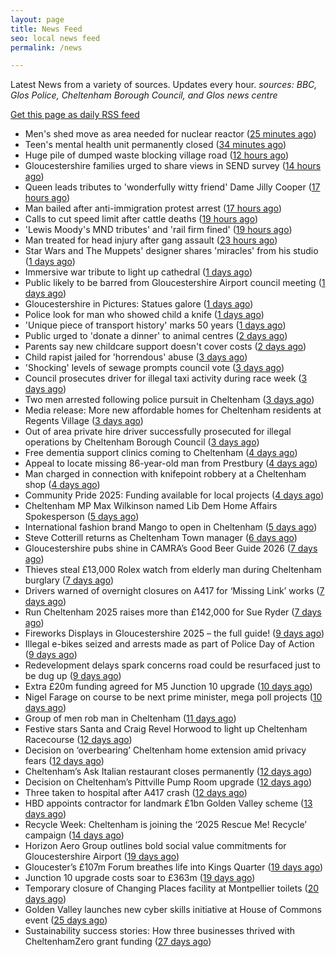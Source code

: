 ```yaml
---
layout: page
title: News Feed
seo: local news feed
permalink: /news

---
```


Latest News from a variety of sources. Updates every hour.
_sources: BBC, Glos Police, Cheltenham Borough Council, and Glos news centre_

[Get this page as daily RSS feed](/daily.rss)

<!-- news_marker starts -->
- Men's shed move as area needed for nuclear reactor ([25 minutes ago](https://www.bbc.com/news/articles/c8rv4z8p4deo?at_medium=RSS&at_campaign=rss))
- Teen's mental health unit permanently closed ([34 minutes ago](https://www.bbc.com/news/articles/cvg9z29rnvno?at_medium=RSS&at_campaign=rss))
- Huge pile of dumped waste blocking village road ([12 hours ago](https://www.bbc.com/news/articles/cy7pzymr12jo?at_medium=RSS&at_campaign=rss))
- Gloucestershire families urged to share views in SEND survey ([14 hours ago](https://gloucesternewscentre.co.uk/gloucestershire-families-urged-to-share-views-in-send-survey/))
- Queen leads tributes to 'wonderfully witty friend' Dame Jilly Cooper ([17 hours ago](https://www.bbc.com/news/articles/cr5q0dr47mlo?at_medium=RSS&at_campaign=rss))
- Man bailed after anti-immigration protest arrest ([17 hours ago](https://www.bbc.com/news/articles/c4gv728r92do?at_medium=RSS&at_campaign=rss))
- Calls to cut speed limit after cattle deaths ([19 hours ago](https://www.bbc.com/news/articles/c1jz4p2y1nno?at_medium=RSS&at_campaign=rss))
- 'Lewis Moody's MND tributes' and 'rail firm fined' ([19 hours ago](https://www.bbc.com/news/articles/cq5jxzj66z9o?at_medium=RSS&at_campaign=rss))
- Man treated for head injury after gang assault ([23 hours ago](https://www.bbc.com/news/articles/cy04zp36n13o?at_medium=RSS&at_campaign=rss))
- Star Wars and The Muppets' designer shares 'miracles' from his studio ([1 days ago](https://www.bbc.com/news/articles/cy4r2e3e7mzo?at_medium=RSS&at_campaign=rss))
- Immersive war tribute to light up cathedral ([1 days ago](https://www.bbc.com/news/articles/c98er7e0r7no?at_medium=RSS&at_campaign=rss))
- Public likely to be barred from Gloucestershire Airport council meeting ([1 days ago](https://gloucesternewscentre.co.uk/public-likely-to-be-barred-from-gloucestershire-airport-council-meeting/))
- Gloucestershire in Pictures: Statues galore ([1 days ago](https://www.bbc.com/news/articles/c3dr2d8z2kzo?at_medium=RSS&at_campaign=rss))
- Police look for man who showed child a knife ([1 days ago](https://www.bbc.com/news/articles/c1ed120p4lzo?at_medium=RSS&at_campaign=rss))
- 'Unique piece of transport history' marks 50 years ([1 days ago](https://www.bbc.com/news/articles/c4gwyqw0nr1o?at_medium=RSS&at_campaign=rss))
- Public urged to 'donate a dinner' to animal centres ([2 days ago](https://www.bbc.com/news/articles/c3dr2pzykmpo?at_medium=RSS&at_campaign=rss))
- Parents say new childcare support doesn't cover costs ([2 days ago](https://www.bbc.com/news/articles/cy85pw0yw6lo?at_medium=RSS&at_campaign=rss))
- Child rapist jailed for 'horrendous' abuse ([3 days ago](https://www.bbc.com/news/articles/c3drym59gn1o?at_medium=RSS&at_campaign=rss))
- 'Shocking' levels of sewage prompts council vote ([3 days ago](https://www.bbc.com/news/articles/cm2d08x8vkro?at_medium=RSS&at_campaign=rss))
- Council prosecutes driver for illegal taxi activity during race week ([3 days ago](https://gloucesternewscentre.co.uk/council-prosecutes-driver-for-illegal-taxi-activity-during-race-week/))
- Two men arrested following police pursuit in Cheltenham ([3 days ago](https://gloucesternewscentre.co.uk/two-men-arrested-following-police-pursuit-in-cheltenham/))
- Media release: More new affordable homes for Cheltenham residents at Regents Village ([3 days ago](https://www.cheltenham.gov.uk/news/article/3055/media_release_more_new_affordable_homes_for_cheltenham_residents_at_regents_village))
- Out of area private hire driver successfully prosecuted for illegal operations by Cheltenham Borough Council ([3 days ago](https://www.cheltenham.gov.uk/news/article/3054/out_of_area_private_hire_driver_successfully_prosecuted_for_illegal_operations_by_cheltenham_borough_council))
- Free dementia support clinics coming to Cheltenham ([4 days ago](https://gloucesternewscentre.co.uk/free-dementia-support-clinics-coming-to-cheltenham/))
- Appeal to locate missing 86-year-old man from Prestbury ([4 days ago](https://gloucesternewscentre.co.uk/appeal-to-locate-missing-86-year-old-man-from-prestbury/))
- Man charged in connection with knifepoint robbery at a Cheltenham shop ([4 days ago](https://gloucesternewscentre.co.uk/man-charged-in-connection-with-knifepoint-robbery-at-a-cheltenham-shop/))
- Community Pride 2025: Funding available for local projects ([4 days ago](https://www.cheltenham.gov.uk/news/article/3053/community_pride_2025_funding_available_for_local_projects))
- Cheltenham MP Max Wilkinson named Lib Dem Home Affairs Spokesperson ([5 days ago](https://gloucesternewscentre.co.uk/cheltenham-mp-max-wilkinson-named-lib-dem-home-affairs-spokesperson/))
- International fashion brand Mango to open in Cheltenham ([5 days ago](https://gloucesternewscentre.co.uk/international-fashion-brand-mango-to-open-in-cheltenham/))
- Steve Cotterill returns as Cheltenham Town manager ([6 days ago](https://gloucesternewscentre.co.uk/steve-cotterill-returns-as-cheltenham-town-manager/))
- Gloucestershire pubs shine in CAMRA’s Good Beer Guide 2026 ([7 days ago](https://gloucesternewscentre.co.uk/gloucestershire-pubs-shine-in-camras-good-beer-guide-2026/))
- Thieves steal £13,000 Rolex watch from elderly man during Cheltenham burglary ([7 days ago](https://gloucesternewscentre.co.uk/thieves-steal-13000-rolex-watch-from-elderly-man-during-cheltenham-burglary/))
- Drivers warned of overnight closures on A417 for ‘Missing Link’ works ([7 days ago](https://gloucesternewscentre.co.uk/drivers-warned-of-overnight-closures-on-a417-for-missing-link-works/))
- Run Cheltenham 2025 raises more than £142,000 for Sue Ryder ([7 days ago](https://gloucesternewscentre.co.uk/run-cheltenham-2025-raises-more-than-142000-for-sue-ryder/))
- Fireworks Displays in Gloucestershire 2025 – the full guide! ([9 days ago](https://gloucesternewscentre.co.uk/fireworks-displays-in-gloucestershire-2025-the-full-guide/))
- Illegal e-bikes seized and arrests made as part of Police Day of Action ([9 days ago](https://gloucesternewscentre.co.uk/illegal-e-bikes-seized-and-arrests-made-as-part-of-police-day-of-action/))
- Redevelopment delays spark concerns road could be resurfaced just to be dug up ([9 days ago](https://gloucesternewscentre.co.uk/redevelopment-delays-spark-concerns-road-could-be-resurfaced-just-to-be-dug-up/))
- Extra £20m funding agreed for M5 Junction 10 upgrade ([10 days ago](https://gloucesternewscentre.co.uk/extra-20m-funding-agreed-for-m5-junction-10-upgrade/))
- Nigel Farage on course to be next prime minister, mega poll projects ([10 days ago](https://gloucesternewscentre.co.uk/nigel-farage-on-course-to-be-next-prime-minister-mega-poll-projects/))
- Group of men rob man in Cheltenham ([11 days ago](https://gloucesternewscentre.co.uk/group-of-men-rob-man-in-cheltenham/))
- Festive stars Santa and Craig Revel Horwood to light up Cheltenham Racecourse ([12 days ago](https://gloucesternewscentre.co.uk/festive-stars-santa-and-craig-revel-horwood-to-light-up-cheltenham-racecourse/))
- Decision on ‘overbearing’ Cheltenham home extension amid privacy fears ([12 days ago](https://gloucesternewscentre.co.uk/decision-on-overbearing-cheltenham-home-extension-amid-privacy-fears/))
- Cheltenham’s Ask Italian restaurant closes permanently ([12 days ago](https://gloucesternewscentre.co.uk/cheltenhams-ask-italian-restaurant-closes-permanently/))
- Decision on Cheltenham’s Pittville Pump Room upgrade ([12 days ago](https://gloucesternewscentre.co.uk/decision-on-cheltenhams-pittville-pump-room-upgrade/))
- Three taken to hospital after A417 crash ([12 days ago](https://gloucesternewscentre.co.uk/three-taken-to-hospital-after-a417-crash/))
- HBD appoints contractor for landmark £1bn Golden Valley scheme ([13 days ago](https://www.cheltenham.gov.uk/news/article/3052/hbd_appoints_contractor_for_landmark_1bn_golden_valley_scheme))
- Recycle Week: Cheltenham is joining the ‘2025 Rescue Me! Recycle’ campaign ([14 days ago](https://www.cheltenham.gov.uk/news/article/3051/recycle_week_cheltenham_is_joining_the_2025_rescue_me_recycle_campaign))
- Horizon Aero Group outlines bold social value commitments for Gloucestershire Airport ([19 days ago](https://www.cheltenham.gov.uk/news/article/3050/horizon_aero_group_outlines_bold_social_value_commitments_for_gloucestershire_airport))
- Gloucester’s £107m Forum breathes life into Kings Quarter ([19 days ago](https://www.bbc.co.uk/sounds/play/p0m3bdlx?at_medium=RSS&at_campaign=rss))
- Junction 10 upgrade costs soar to £363m ([19 days ago](https://www.bbc.co.uk/sounds/play/p0m3b7xf?at_medium=RSS&at_campaign=rss))
- Temporary closure of Changing Places facility at Montpellier toilets ([20 days ago](https://www.cheltenham.gov.uk/news/article/3048/temporary_closure_of_changing_places_facility_at_montpellier_toilets))
- Golden Valley launches new cyber skills initiative at  House of Commons event ([25 days ago](https://www.cheltenham.gov.uk/news/article/3047/golden_valley_launches_new_cyber_skills_initiative_at_house_of_commons_event))
- Sustainability success stories: How three businesses thrived with CheltenhamZero grant funding ([27 days ago](https://www.cheltenham.gov.uk/news/article/3046/sustainability_success_stories_how_three_businesses_thrived_with_cheltenhamzero_grant_funding))

<!-- news_marker ends -->
